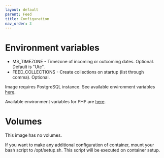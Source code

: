 ```yaml
---
layout: default
parent: Feed
title: Configuration
nav_order: 3
---
```


Environment variables
=====================

- MS_TIMEZONE - Timezone of incoming or outcoming dates. Optional. Default is "Utc".
- FEED_COLLECTIONS - Create collections on startup (list through comma). Optional.

Image requires PostgreSQL instance. See available environment variables [here](/images/software.html#sql-database).

Available environment variables for PHP are [here](/images/software.html#php-configuration).

Volumes
=======

This image has no volumes.

If you want to make any additional configuration of container, mount your bash script to /opt/setup.sh. This script will be executed on container setup.
